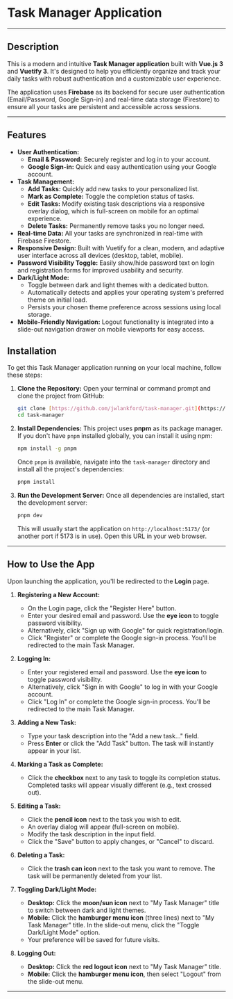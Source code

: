 # Task Manager Application

---

## Description

This is a modern and intuitive **Task Manager application** built with **Vue.js 3** and **Vuetify 3**. It's designed to help you efficiently organize and track your daily tasks with robust authentication and a customizable user experience.

The application uses **Firebase** as its backend for secure user authentication (Email/Password, Google Sign-in) and real-time data storage (Firestore) to ensure all your tasks are persistent and accessible across sessions.

---

## Features

* **User Authentication:**
    * **Email & Password:** Securely register and log in to your account.
    * **Google Sign-in:** Quick and easy authentication using your Google account.
* **Task Management:**
    * **Add Tasks:** Quickly add new tasks to your personalized list.
    * **Mark as Complete:** Toggle the completion status of tasks.
    * **Edit Tasks:** Modify existing task descriptions via a responsive overlay dialog, which is full-screen on mobile for an optimal experience.
    * **Delete Tasks:** Permanently remove tasks you no longer need.
* **Real-time Data:** All your tasks are synchronized in real-time with Firebase Firestore.
* **Responsive Design:** Built with Vuetify for a clean, modern, and adaptive user interface across all devices (desktop, tablet, mobile).
* **Password Visibility Toggle:** Easily show/hide password text on login and registration forms for improved usability and security.
* **Dark/Light Mode:**
    * Toggle between dark and light themes with a dedicated button.
    * Automatically detects and applies your operating system's preferred theme on initial load.
    * Persists your chosen theme preference across sessions using local storage.
* **Mobile-Friendly Navigation:** Logout functionality is integrated into a slide-out navigation drawer on mobile viewports for easy access.


## Installation

To get this Task Manager application running on your local machine, follow these steps:

1.  **Clone the Repository:**
    Open your terminal or command prompt and clone the project from GitHub:
    ```bash
    git clone [https://github.com/jwlankford/task-manager.git](https://github.com/jwlankford/task-manager.git)
    cd task-manager
    ```

2.  **Install Dependencies:**
    This project uses **pnpm** as its package manager. If you don't have `pnpm` installed globally, you can install it using npm:
    ```bash
    npm install -g pnpm
    ```
    Once `pnpm` is available, navigate into the `task-manager` directory and install all the project's dependencies:
    ```bash
    pnpm install
    ```

3.  **Run the Development Server:**
    Once all dependencies are installed, start the development server:
    ```bash
    pnpm dev
    ```
    This will usually start the application on `http://localhost:5173/` (or another port if 5173 is in use). Open this URL in your web browser.

---

## How to Use the App

Upon launching the application, you'll be redirected to the **Login** page.

1.  **Registering a New Account:**
    * On the Login page, click the "Register Here" button.
    * Enter your desired email and password. Use the **eye icon** to toggle password visibility.
    * Alternatively, click "Sign up with Google" for quick registration/login.
    * Click "Register" or complete the Google sign-in process. You'll be redirected to the main Task Manager.

2.  **Logging In:**
    * Enter your registered email and password. Use the **eye icon** to toggle password visibility.
    * Alternatively, click "Sign in with Google" to log in with your Google account.
    * Click "Log In" or complete the Google sign-in process. You'll be redirected to the main Task Manager.

3.  **Adding a New Task:**
    * Type your task description into the "Add a new task..." field.
    * Press **Enter** or click the "Add Task" button. The task will instantly appear in your list.

4.  **Marking a Task as Complete:**
    * Click the **checkbox** next to any task to toggle its completion status. Completed tasks will appear visually different (e.g., text crossed out).

5.  **Editing a Task:**
    * Click the **pencil icon** next to the task you wish to edit.
    * An overlay dialog will appear (full-screen on mobile).
    * Modify the task description in the input field.
    * Click the "Save" button to apply changes, or "Cancel" to discard.

6.  **Deleting a Task:**
    * Click the **trash can icon** next to the task you want to remove. The task will be permanently deleted from your list.

7.  **Toggling Dark/Light Mode:**
    * **Desktop:** Click the **moon/sun icon** next to "My Task Manager" title to switch between dark and light themes.
    * **Mobile:** Click the **hamburger menu icon** (three lines) next to "My Task Manager" title. In the slide-out menu, click the "Toggle Dark/Light Mode" option.
    * Your preference will be saved for future visits.

8.  **Logging Out:**
    * **Desktop:** Click the **red logout icon** next to "My Task Manager" title.
    * **Mobile:** Click the **hamburger menu icon**, then select "Logout" from the slide-out menu.

---
